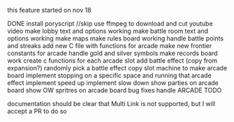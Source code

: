 this feature started on nov 18

DONE install poryscript
//skip use ffmpeg to download and cut youtube video
make lobby text and options working
make battle room text and options working
make maps
make rules board working
handle battle points and streaks
add new C file with functions for arcade
make new frontier constants for arcade
handle gold and silver symbols
make records board work
create c functions for each arcade slot
add battle effect (copy from expansion?)
randomly pick a battle effect
copy slot machine to make arcade board
implement stopping on a specific space and running that arcade effect
implement speed up
implement slow down
show parties on arcade board
show OW spritres on arcade board
bug fixes
handle ARCADE TODO

documentation should be clear that Multi Link is not supported, but I will accept a PR to do so
